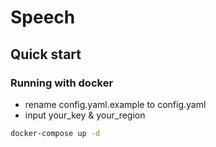 # Speech

## Quick start

### Running with docker
* rename config.yaml.example to config.yaml
* input your_key & your_region

```bash
docker-compose up -d
```
